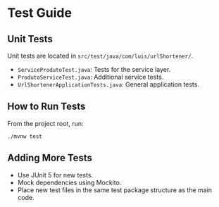 # Test Guide

## Unit Tests

Unit tests are located in `src/test/java/com/luis/urlShortener/`.

- `ServiceProdutoTest.java`: Tests for the service layer.
- `ProdutoServiceTest.java`: Additional service tests.
- `UrlShortenerApplicationTests.java`: General application tests.

## How to Run Tests

From the project root, run:
```
./mvnw test
```

## Adding More Tests

- Use JUnit 5 for new tests.
- Mock dependencies using Mockito.
- Place new test files in the same test package structure as the main code.
